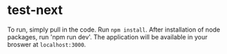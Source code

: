 # test-next

To run, simply pull in the code. Run `npm install`. After installation of node packages, run 'npm run dev'. The application
will be available in your broswer at `localhost:3000`.
